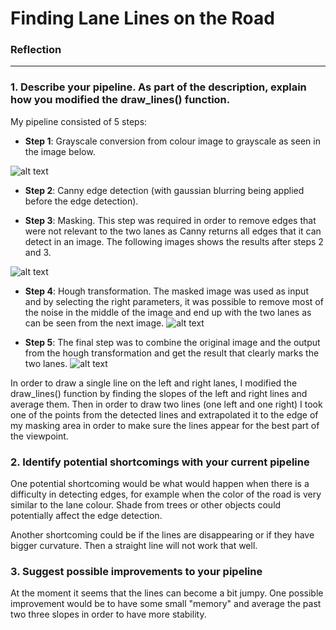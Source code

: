 # **Finding Lane Lines on the Road** 

[//]: # (Image References)

[image1]: /home/emarrig/repos/udacity_CarND/CarND-LaneLines-P1/test_images_output/solidWhiteCurve_gray.png "Grayscale"
[image2]: /home/emarrig/repos/udacity_CarND/CarND-LaneLines-P1/test_images_output/solidWhiteCurve_masked.png "Masked"
[image3]: /home/emarrig/repos/udacity_CarND/CarND-LaneLines-P1/test_images_output/solidWhiteCurve_hough.png "Hough"
[image4]: /home/emarrig/repos/udacity_CarND/CarND-LaneLines-P1/test_images_output/solidWhiteCurve_final.png "Final"


### Reflection

***


### 1. Describe your pipeline. As part of the description, explain how you modified the draw_lines() function.

My pipeline consisted of 5 steps: 

* **Step 1**: Grayscale conversion from colour image to grayscale as seen in the image below.

![alt text][image1]


* **Step 2**: Canny edge detection (with gaussian blurring being applied before the edge detection).

* **Step 3**: Masking. This step was required in order to remove edges that were not relevant to the two lanes as Canny returns all edges that it can detect in an image. The following images shows the results after steps 2 and 3.

![alt text][image2]

* **Step 4**: Hough transformation. The masked image was used as input and by selecting the right parameters, it was possible to remove most of the noise in the middle of the image and end up with the two lanes as can be seen from the next image.
![alt text][image3]

* **Step 5**: The final step was to combine the original image and the output from the hough transformation and get the result that clearly marks the two lanes.
![alt text][image4]


In order to draw a single line on the left and right lanes, I modified the draw_lines() function by finding the slopes of the left and right lines and average them. Then in order to draw two lines (one left and one right) I took one of the points from the detected lines and extrapolated it to the edge of my masking area in order to make sure the lines appear for the best part of the viewpoint. 

### 2. Identify potential shortcomings with your current pipeline


One potential shortcoming would be what would happen when there is a difficulty in detecting edges, for example when the color of the road is very similar to the lane colour. Shade from trees or other objects could potentially affect the edge detection. 

Another shortcoming could be if the lines are disappearing or if they have bigger curvature. Then a straight line will not work that well.


### 3. Suggest possible improvements to your pipeline

At the moment it seems that the lines can become a bit jumpy. One possible improvement would be to have some small "memory" and average the past two three slopes in order to have more stability.
